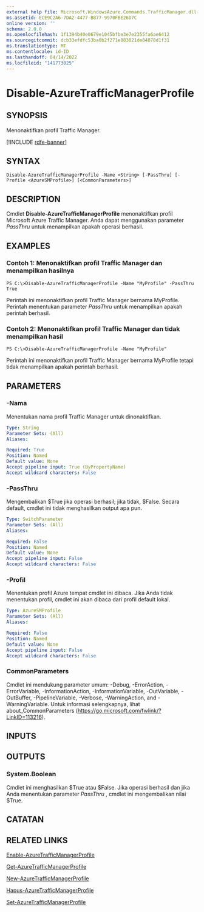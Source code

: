```yaml
---
external help file: Microsoft.WindowsAzure.Commands.TrafficManager.dll-Help.xml
ms.assetid: ECE9C2A6-7DA2-4477-B877-9970FBE26D7C
online version: ''
schema: 2.0.0
ms.openlocfilehash: 1f1394b40e0679e1045bfbe3e7e2355fa6ae6412
ms.sourcegitcommit: dcb33efdfc53ba0b2f271e883021de84878d1f31
ms.translationtype: MT
ms.contentlocale: id-ID
ms.lasthandoff: 04/14/2022
ms.locfileid: "141773025"
---
```

# Disable-AzureTrafficManagerProfile

## SYNOPSIS
Menonaktifkan profil Traffic Manager.

[!INCLUDE [rdfe-banner](../../includes/rdfe-banner.md)]

## SYNTAX

```
Disable-AzureTrafficManagerProfile -Name <String> [-PassThru] [-Profile <AzureSMProfile>] [<CommonParameters>]
```

## DESCRIPTION
Cmdlet **Disable-AzureTrafficManagerProfile** menonaktifkan profil Microsoft Azure Traffic Manager.
Anda dapat menggunakan parameter *PassThru* untuk menampilkan apakah operasi berhasil.

## EXAMPLES

### Contoh 1: Menonaktifkan profil Traffic Manager dan menampilkan hasilnya
```
PS C:\>Disable-AzureTrafficManagerProfile -Name "MyProfile" -PassThru
True
```

Perintah ini menonaktifkan profil Traffic Manager bernama MyProfile.
Perintah menentukan parameter *PassThru* untuk menampilkan apakah perintah berhasil.

### Contoh 2: Menonaktifkan profil Traffic Manager dan tidak menampilkan hasil
```
PS C:\>Disable-AzureTrafficManagerProfile -Name "MyProfile"
```

Perintah ini menonaktifkan profil Traffic Manager bernama MyProfile tetapi tidak menampilkan apakah perintah berhasil.

## PARAMETERS

### -Nama
Menentukan nama profil Traffic Manager untuk dinonaktifkan.

```yaml
Type: String
Parameter Sets: (All)
Aliases: 

Required: True
Position: Named
Default value: None
Accept pipeline input: True (ByPropertyName)
Accept wildcard characters: False
```

### -PassThru
Mengembalikan $True jika operasi berhasil; jika tidak, $False.
Secara default, cmdlet ini tidak menghasilkan output apa pun.

```yaml
Type: SwitchParameter
Parameter Sets: (All)
Aliases: 

Required: False
Position: Named
Default value: None
Accept pipeline input: False
Accept wildcard characters: False
```

### -Profil
Menentukan profil Azure tempat cmdlet ini dibaca. Jika Anda tidak menentukan profil, cmdlet ini akan dibaca dari profil default lokal.

```yaml
Type: AzureSMProfile
Parameter Sets: (All)
Aliases: 

Required: False
Position: Named
Default value: None
Accept pipeline input: False
Accept wildcard characters: False
```

### CommonParameters
Cmdlet ini mendukung parameter umum: -Debug, -ErrorAction, -ErrorVariable, -InformationAction, -InformationVariable, -OutVariable, -OutBuffer, -PipelineVariable, -Verbose, -WarningAction, and -WarningVariable. Untuk informasi selengkapnya, lihat about_CommonParameters (https://go.microsoft.com/fwlink/?LinkID=113216).

## INPUTS

## OUTPUTS

### System.Boolean
Cmdlet ini menghasilkan $True atau $False.
Jika operasi berhasil dan jika Anda menentukan parameter *PassThru* , cmdlet ini mengembalikan nilai $True.

## CATATAN

## RELATED LINKS

[Enable-AzureTrafficManagerProfile](./Enable-AzureTrafficManagerProfile.md)

[Get-AzureTrafficManagerProfile](./Get-AzureTrafficManagerProfile.md)

[New-AzureTrafficManagerProfile](./New-AzureTrafficManagerProfile.md)

[Hapus-AzureTrafficManagerProfile](./Remove-AzureTrafficManagerProfile.md)

[Set-AzureTrafficManagerProfile](./Set-AzureTrafficManagerProfile.md)


